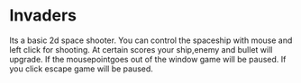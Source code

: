 # Invaders
Its a basic 2d space shooter. 
You can control the spaceship with mouse and left click for shooting.
At certain scores your ship,enemy and bullet will upgrade.
If the mousepointgoes out of the window game will be paused.
If you click escape game will be paused.
 

